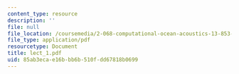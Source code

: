 ```yaml
---
content_type: resource
description: ''
file: null
file_location: /coursemedia/2-068-computational-ocean-acoustics-13-853-spring-2003/85ab3ecae16bbb6b510fdd67818b0699_lect_1.pdf
file_type: application/pdf
resourcetype: Document
title: lect_1.pdf
uid: 85ab3eca-e16b-bb6b-510f-dd67818b0699
---
```

